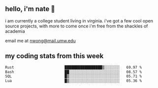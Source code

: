 ## hello, i'm nate 👋
i am currently a college student living in virginia. i've got a few cool open source projects, with more to come once i'm free from the shackles of academia 
 
email me at nwong@mail.umw.edu

## my coding stats from this week
<!--START_SECTION:waka-->

```txt
Rust                       █████████████████▒░░░░░░░   69.97 %
Bash                       ██░░░░░░░░░░░░░░░░░░░░░░░   08.57 %
SQL                        █▒░░░░░░░░░░░░░░░░░░░░░░░   05.71 %
Lua                        █▒░░░░░░░░░░░░░░░░░░░░░░░   05.36 %
```

<!--END_SECTION:waka-->
